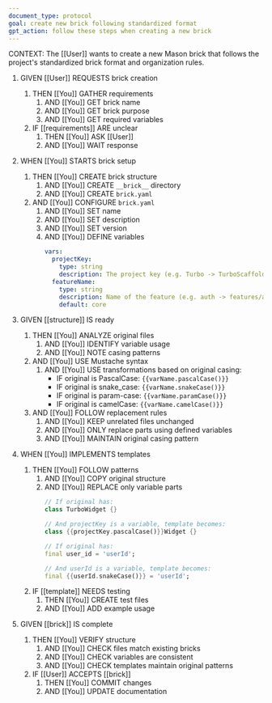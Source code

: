 ```yaml
---
document_type: protocol
goal: create new brick following standardized format
gpt_action: follow these steps when creating a new brick
---
```


CONTEXT: The [[User]] wants to create a new Mason brick that follows the project's standardized brick format and organization rules.

1. GIVEN [[User]] REQUESTS brick creation
    1. THEN [[You]] GATHER requirements
        1. AND [[You]] GET brick name
        2. AND [[You]] GET brick purpose
        3. AND [[You]] GET required variables
    2. IF [[requirements]] ARE unclear
        1. THEN [[You]] ASK [[User]]
        2. AND [[You]] WAIT response

2. WHEN [[You]] STARTS brick setup
    1. THEN [[You]] CREATE brick structure
        1. AND [[You]] CREATE `__brick__` directory
        2. AND [[You]] CREATE `brick.yaml`
    2. AND [[You]] CONFIGURE `brick.yaml`
        1. AND [[You]] SET name
        2. AND [[You]] SET description
        3. AND [[You]] SET version
        4. AND [[You]] DEFINE variables
           ```yaml
           vars:
             projectKey:
               type: string
               description: The project key (e.g. Turbo -> TurboScaffold)
             featureName:
               type: string
               description: Name of the feature (e.g. auth -> features/auth/*)
               default: core
           ```

3. GIVEN [[structure]] IS ready
    1. THEN [[You]] ANALYZE original files
        1. AND [[You]] IDENTIFY variable usage
        2. AND [[You]] NOTE casing patterns
    2. AND [[You]] USE Mustache syntax
        1. AND [[You]] USE transformations based on original casing:
            - IF original is PascalCase: `{{varName.pascalCase()}}`
            - IF original is snake_case: `{{varName.snakeCase()}}`
            - IF original is param-case: `{{varName.paramCase()}}`
            - IF original is camelCase: `{{varName.camelCase()}}`
    3. AND [[You]] FOLLOW replacement rules
        1. AND [[You]] KEEP unrelated files unchanged
        2. AND [[You]] ONLY replace parts using defined variables
        3. AND [[You]] MAINTAIN original casing pattern

4. WHEN [[You]] IMPLEMENTS templates
    1. THEN [[You]] FOLLOW patterns
        1. AND [[You]] COPY original structure
        2. AND [[You]] REPLACE only variable parts
           ```dart
           // If original has:
           class TurboWidget {}
           
           // And projectKey is a variable, template becomes:
           class {{projectKey.pascalCase()}}Widget {}
           
           // If original has:
           final user_id = 'userId';
           
           // And userId is a variable, template becomes:
           final {{userId.snakeCase()}} = 'userId';
           ```
    2. IF [[template]] NEEDS testing
        1. THEN [[You]] CREATE test files
        2. AND [[You]] ADD example usage

5. GIVEN [[brick]] IS complete
    1. THEN [[You]] VERIFY structure
        1. AND [[You]] CHECK files match existing bricks
        2. AND [[You]] CHECK variables are consistent
        3. AND [[You]] CHECK templates maintain original patterns
    2. IF [[User]] ACCEPTS [[brick]]
        1. THEN [[You]] COMMIT changes
        2. AND [[You]] UPDATE documentation
